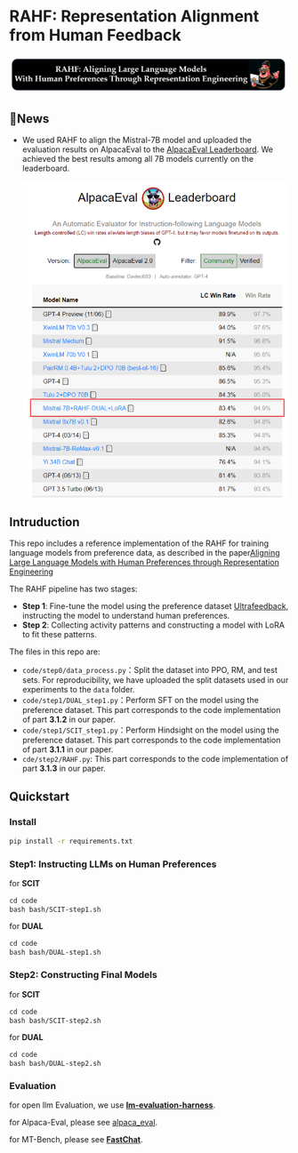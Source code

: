# RAHF: Representation Alignment from Human Feedback

![title](img/title.png)

## 🌟News

- We used RAHF to align the Mistral-7B model and uploaded the evaluation results on AlpacaEval to the [AlpacaEval Leaderboard](https://tatsu-lab.github.io/alpaca_eval/). We achieved the best results among all 7B models currently on the leaderboard.

  ![leaderboard](img/Leaderboard.png)

## Intruduction

This repo includes a reference implementation of the RAHF for training language models from preference data, as described in the paper[Aligning Large Language Models with Human Preferences through Representation Engineering](https://arxiv.org/abs/2312.15997)

The RAHF pipeline has two stages:

- **Step 1**: Fine-tune the model using the preference dataset [Ultrafeedback](https://huggingface.co/datasets/argilla/ultrafeedback-binarized-preferences-cleaned), instructing the model to understand human preferences.
- **Step 2**: Collecting activity patterns and constructing a model with LoRA to fit these patterns.

The files in this repo are:

- `code/step0/data_process.py`：Split the dataset into PPO, RM, and test sets. For reproducibility, we have uploaded the split datasets used in our experiments to the `data` folder.
- `code/step1/DUAL_step1.py`：Perform SFT on the model using the preference dataset. This part corresponds to the code implementation of part **3.1.2** in our paper.
- `code/step1/SCIT_step1.py`：Perform Hindsight on the model using the preference dataset. This part corresponds to the code implementation of part **3.1.1** in our paper.
- `cde/step2/RAHF.py`: This part corresponds to the code implementation of part **3.1.3** in our paper.

## Quickstart

### Install

```bash
pip install -r requirements.txt
```

### Step1: Instructing LLMs on Human Preferences 

for **SCIT**

```
cd code
bash bash/SCIT-step1.sh
```

for **DUAL**

```
cd code
bash bash/DUAL-step1.sh
```

### Step2: Constructing Final Models 

for **SCIT**

```
cd code
bash bash/SCIT-step2.sh
```

for **DUAL**

```
cd code
bash bash/DUAL-step2.sh
```

### 

### Evaluation

for open llm Evaluation, we use **[lm-evaluation-harness](https://github.com/EleutherAI/lm-evaluation-harness)**.

for Alpaca-Eval, please see [alpaca_eval](https://github.com/tatsu-lab/alpaca_eval).

for MT-Bench, please see **[FastChat](https://github.com/lm-sys/FastChat)**.



